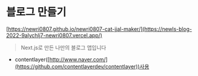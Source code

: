 
# 블로그 만들기 

[https://newri0807.github.io/newri0807-cat-jjal-maker/](https://newls-blog-2022-9alychlj7-newri0807.vercel.app/)

> Next.js로 만든 나만의 블로그 앱입니다
- contentlayer([http://www.naver.com/](https://github.com/contentlayerdev/contentlayer))사용 
